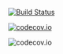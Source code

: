 [![Build Status](https://travis-ci.org/HTW-Projekt-2014-Commercetools/paging-api-client.svg?branch=master)](https://travis-ci.org/HTW-Projekt-2014-Commercetools/paging-api-client)

[![codecov.io](https://codecov.io/github/HTW-Projekt-2014-Commercetools/paging-api-client/coverage.svg?branch=master)](https://codecov.io/github/HTW-Projekt-2014-Commercetools/paging-api-client?branch=master)

![codecov.io](https://codecov.io/github/HTW-Projekt-2014-Commercetools/paging-api-client/branch.svg?branch=master)
